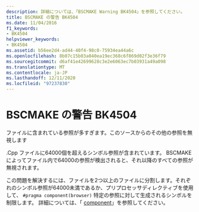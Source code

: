 ```yaml
---
description: 詳細については、「BSCMAKE Warning BK4504」を参照してください。
title: BSCMAKE の警告 BK4504
ms.date: 11/04/2016
f1_keywords:
- BK4504
helpviewer_keywords:
- BK4504
ms.assetid: b56ee2d4-ad44-40f4-98c0-75934ea44a6c
ms.openlocfilehash: 8b07c15b03a040ea19ec368c6f869d02f3e36f79
ms.sourcegitcommit: d6af41e42699628c3e2e6063ec7b03931a49a098
ms.translationtype: MT
ms.contentlocale: ja-JP
ms.lasthandoff: 12/11/2020
ms.locfileid: "97237830"
---
```

# <a name="bscmake-warning-bk4504"></a>BSCMAKE の警告 BK4504

ファイルに含まれている参照が多すぎます。このソースからのその他の参照を無視します

.Cpp ファイルに64000個を超えるシンボル参照が含まれています。 BSCMAKE によってファイル内で64000の参照が検出されると、それ以降のすべての参照が無視されます。

この問題を解決するには、ファイルを2つ以上のファイルに分割します。それぞれのシンボル参照が64000未満であるか、プリプロセッサディレクティブを使用して、 `#pragma component(browser)` 特定の参照に対して生成されるシンボルを制限します。 詳細については、「 [component](../../preprocessor/component.md)」を参照してください。
